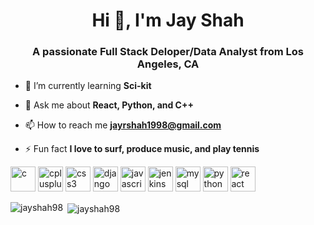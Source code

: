 <h1 align="center">Hi 👋, I'm Jay Shah</h1>
<h3 align="center">A passionate Full Stack Deloper/Data Analyst from Los Angeles, CA</h3>

- 🌱 I’m currently learning **Sci-kit**

- 💬 Ask me about **React, Python, and C++**

- 📫 How to reach me **jayrshah1998@gmail.com**

- ⚡ Fun fact **I love to surf, produce music, and play tennis**

<p align="left"><img src="https://devicons.github.io/devicon/devicon.git/icons/c/c-original.svg" alt="c" width="40" height="40"/> <img src="https://devicons.github.io/devicon/devicon.git/icons/cplusplus/cplusplus-original.svg" alt="cplusplus" width="40" height="40"/> <img src="https://devicons.github.io/devicon/devicon.git/icons/css3/css3-original-wordmark.svg" alt="css3" width="40" height="40"/> <img src="https://devicons.github.io/devicon/devicon.git/icons/django/django-original.svg" alt="django" width="40" height="40"/> <img src="https://devicons.github.io/devicon/devicon.git/icons/javascript/javascript-original.svg" alt="javascript" width="40" height="40"/> <img src="https://www.vectorlogo.zone/logos/jenkins/jenkins-icon.svg" alt="jenkins" width="40" height="40"/> <img src="https://devicons.github.io/devicon/devicon.git/icons/mysql/mysql-original-wordmark.svg" alt="mysql" width="40" height="40"/> <img src="https://devicons.github.io/devicon/devicon.git/icons/python/python-original.svg" alt="python" width="40" height="40"/> <img src="https://devicons.github.io/devicon/devicon.git/icons/react/react-original-wordmark.svg" alt="react" width="40" height="40"/></p><p><img align="left" src="https://github-readme-stats.vercel.app/api/top-langs/?username=jayshah98&layout=compact&hide=html" alt="jayshah98" /></p>

<p>&nbsp;<img align="center" src="https://github-readme-stats.vercel.app/api?username=jayshah98&show_icons=true" alt="jayshah98" /></p>
